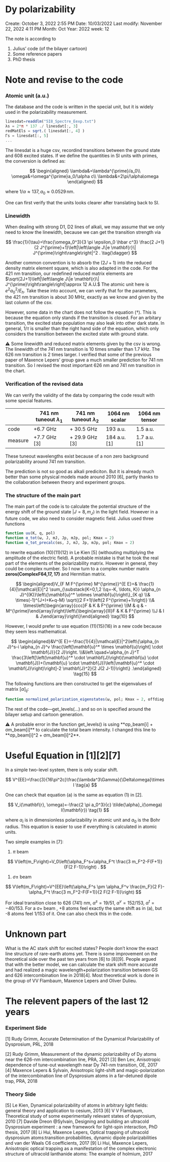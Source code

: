 # Dy polarizability

Create: October 3, 2022 2:55 PM
Date: 10/03/2022
Last modify: November 22, 2022 4:11 PM
Month: Oct
Year: 2022
week: 12

The note is according to 
1. Julius’ code (of the bilayer cartoon)
2. Some reference papers
3. PhD thesis 

# Note and revise to the code

### Atomic unit (a.u.)

The database and the code is written in the special unit, but it is widely used in the polarizability measurement.

```julia
linesdat=readdlm("5I8_Spectre_Eexp.txt")
λs = 2*π * 137 ./ linesdat[:, 3]
redMatEls = sqrt.( linesdat[:, 4] )
Γs = linesdat[:, 5]
...
```

The linesdat is a huge csv, recordind transitions between the ground state and 608 excited states. If we define the quantities in SI units with primes, the conversion is defined as:

 

$$
\begin{aligned}
\lambda&=\lambda^{\prime}/a_0\\
\omega&=\omega^{\prime}a_0/\alpha c\\
\lambda&=2\pi/\alpha\omega
\end{aligned}
$$

where $1/\alpha \approx 137, \,a_0 \approx 0.0529\,  \mathrm{nm}.$

One can first verify that the units looks clearer after translating back to SI.

### Linewidth

When dealing with strong D1, D2 lines of alkali, we may assume that we only need to know the linewidth, because we can get the transition strength via 

$$
\frac{1}{\tau}=\frac{\omega_0^3}{3 \pi \epsilon_0 \hbar c^3} \frac{2 J+1}{2 J^{\prime}+1}\left|\left\langle J\|e \mathbf{r}\| J^{\prime}\right\rangle\right|^2 . \tag{\dagger}
$$

Another common convention is to absorb the $(2J+1)$  into the reduced density matrix element square, which is also adapted in the code. For the 421 nm transition, our redefined reduced matrix elements are $\sqrt{2J+1}\left|\left\langle J\|e \mathbf{r}\| J^{\prime}\right\rangle\right|\approx 12 A.U.$ The atomic unit here is $e^2a_0^2/E_h$. Take these into account, we can verify that for the parameters, the 421 nm transition is about 30 MHz, exactly as we know and given by the last column of the csv.

However, some data in the chart does not follow the equation ($\dagger$). This is because the equation only stands if the transition is closed. For an arbitary transition, the excited state population may also leak into other dark state. In general, $1/\tau$ is smaller than the right hand side of the equation, which only considers the transition between the excited state with ground state.

<aside>
⚠️ Some linewidth and reduced matrix elements given by the csv is wrong. The linewidth of the 741 nm transition is 10 times smaller than 1.7 kHz. The 626 nm transition is 2 times larger. I verified that some of the previous paper of Maxence Lepers’ group gave a much smaller prediction for 741 nm transition. So I revised the most important 626 nm and 741 nm transition in the chart.

</aside>

### Verification of the revised data

We can verify the validity of the data by comparing the code result with some special features.

|  | 741 nm tuneout $\lambda_1$ | 741 nm tuneout $\lambda_2$ |  1064 nm scalar | 1064 nm tensor |
| --- | --- | --- | --- | --- |
| code | +6.7 GHz | + 30.5 GHz | 193 a.u. | 1.5 a.u. |
| measure | +7.7 GHz [3] | + 29.9 GHz [3] | 184 a.u. [1] | 1.7 a.u. [1] |

These tuneout wavelengths exist because of a non zero background polarizability around 741 nm transition.

The prediction is not so good as alkali prediciton. But it is already much better than some physical models made around 2010 [6], partly thanks to the collaboration between theory and experiment groups.

### The structure of the main part

The main part of the code is to calculate the potential structure of the energy shift of the ground state $|J=8,m_J\rangle$ in the light field.  However in a future code, we also need to consider magnetic field. Julius used three functions 

```julia
function uu(K, q, pol)
function α_tot(ω, J, mJ, Jp, mJp, pol; Kmax = 2)
function α_tot_precalc(αs, J, mJ, Jp, mJp, pol; Kmax = 2)
```

to rewrite equation (10)(11)(12) in Le Kien [5] (withouting multiplying the amplitude of the electric field). A probable mistake is that he took the real part of the elements of the polarizability matrix. However in general, they could be complex number. So I now turn to a complex number matrix **zeros(ComplexF64,17, 17)** and Hermitian matrix.

$$
\begin{aligned}V_{F M F^{\prime} M^{\prime}}^{E E}=& \frac{1}{4}|\mathcal{E}|^2 \sum_{\substack{K=0,1,2 \\q=-K, \ldots, K}} \alpha_{n J}^{(K)}\left\{\mathbf{u}^* \otimes \mathbf{u}\right\}_{K q} \\& \times(-1)^{J+I+K+q-M} \sqrt{(2 F+1)\left(2 F^{\prime}+1\right)} \\& \times\left(\begin{array}{ccc}F & K & F^{\prime} \\M & q & -M^{\prime}\end{array}\right)\left\{\begin{array}{lll}F & K & F^{\prime} \\J & I & J\end{array}\right\}\end{aligned} \tag{10}
$$

However, I would prefer to use equation (11)(15)(16) in a new code because they seem less mathematical.

$$
\begin{aligned}&V^{E E}=-\frac{1}{4}|\mathcal{E}|^2\left\{\alpha_{n J}^s-i \alpha_{n J}^v \frac{\left[\mathbf{u}^* \times \mathbf{u}\right] \cdot \mathbf{J}}{2 J}\right. \\&\left.\quad+\alpha_{n J}^T \frac{3\left[\left(\mathbf{u}^* \cdot \mathbf{J}\right)(\mathbf{u} \cdot \mathbf{J})+(\mathbf{u} \cdot \mathbf{J})\left(\mathbf{u}^* \cdot \mathbf{J}\right)\right]-2 \mathbf{J}^2}{2 J(2 J-1)}\right\} .\end{aligned} \tag{15}
$$

The following functions are then constructed to get the eigenvalues of matrix $[\alpha]_{ij}$:

```julia
function normalized_polarization_eigenstates(ω, pol; Kmax = 2, offdiag = true, return_vecs = false)
```

The rest of the code—get_levels(…) and so on is specified around the bilayer setup and cartoon generation.

<aside>
⚠️ A probable error in the function get_levels() is using **σp_beam[i] + σm_beam[i]** to calculate the total beam intensity. I changed this line to **σp_beam[i]^2 + σm_beam[i]^2**.
</aside>

# Useful Equation in [1][2][7]

In a simple two-level system, there is only scalar shift.

$$
V^{EE}=\frac{3}{16\pi^2c}\frac{\lambda^3\Gamma}{\Delta\omega}\times I \tag{a}
$$

One can check that equation (a) is the same as equation (1) in [2].

$$
V_i(\mathbf{r}, \omega)=-\frac{2 \pi a_0^3}{c} \tilde{\alpha}_i(\omega) I(\mathbf{r}) \tag{1}
$$

where $\alpha_i$ is in dimensionless polarizability in atomic unit and $a_0$ is the Bohr radius. This equation is easier to use if everything is calculated in atomic units.

Two simple examples in [7]:

1. $\pi$ beam

$$
V\left(m_F\right)=V_0\left(\alpha_F^s+\alpha_F^t \frac{3 m_F^2-F(F+1)}{F(2 F-1)}\right) .
$$

1. $\sigma \pm$ beam

$$
V\left(m_F\right)=V^{EE}\left(\alpha_F^s \pm \alpha_F^v \frac{m_F}{2 F}-\alpha_F^t \frac{3 m_F^2-F(F+1)}{2 F(2 F-1)}\right)
$$

For ideal transition close to 626 (741) nm, $\alpha^s=19/51$, $\alpha^v=152/153$, $\alpha^t=-40/153$. For a σ+ beam , +8 atoms feel exactly the same shift as in (a), but -8 atoms feel 1/153 of it. 
One can also check this in the code.

# Unknown part

What is the AC stark shift for excited states? People don’t know the exact line structure of rare-earth atoms yet. There is some improvement on the theoretical side over the past ten years from [6] to [8][9]. People argued that with the better model, we can calculate the stark shift more accurate and had realized a magic wavelength+polarization transition between GS and 626 intercombination line in 2018[4]. Most theoretical work is done in the group of VV Flambaum, Maxence Lepers and Oliver Dulieu.

# The relevent papers of the last 12 years

### Experiment Side

[1] Rudy Grimm, Accurate Determination of the Dynamical Polarizability of Dysprosium, PRL, 2018

[2] Rudy Grimm, Measurement of the dynamic polarizability of Dy atoms near the 626-nm intercombination line, PRA, 2021
[3] Ben Lev, Anisotropic dependence of tune-out wavelength near Dy 741-nm transition, OE, 2017
[4] Maxence Lepers & Sylvain, Anisotropic light-shift and magic-polarization of the intercombination line of Dysprosium atoms in a far-detuned dipole trap, PRA, 2018

### Theory Side

[5] Le Kien, Dynamical polarizability of atoms in arbitrary light fields: general theory and application to cesium, 2013
[6] V V Flambaum, Theoretical study of some experimentally relevant states of dysprosium, 2010
[7] Davide Dreon @Sylvain, Designing and building an ultracold Dysprosium experiment : a new framework for light-spin interaction, PhD thesis, 2017
[8] Li Hui, Maxence Lepers, Optical trapping of ultracold dysprosium atoms:transition probabilities, dynamic dipole polarizabilities and van der Waals C6 coefficients, 2017
[9] Li Hui, Maxence Lepers, Anisotropic optical trapping as a manifestation of the complex electronic structure of ultracold lanthanide atoms: The example of holmium, 2017